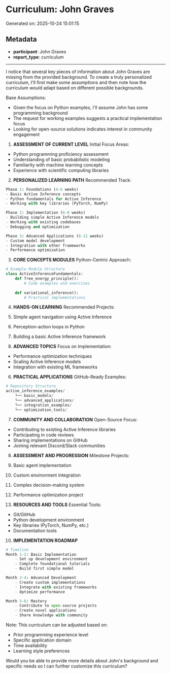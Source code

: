 # Curriculum: John Graves

Generated on: 2025-10-24 15:01:15

## Metadata

- **participant**: John Graves
- **report_type**: curriculum

---

I notice that several key pieces of information about John Graves are missing from the provided background. To create a truly personalized curriculum, I'll first make some assumptions and then note how the curriculum would adapt based on different possible backgrounds.

Base Assumptions:
- Given the focus on Python examples, I'll assume John has some programming background
- The request for working examples suggests a practical implementation focus
- Looking for open-source solutions indicates interest in community engagement

1. **ASSESSMENT OF CURRENT LEVEL**
Initial Focus Areas:
- Python programming proficiency assessment
- Understanding of basic probabilistic modeling
- Familiarity with machine learning concepts
- Experience with scientific computing libraries

2. **PERSONALIZED LEARNING PATH**
Recommended Track:
```python
Phase 1: Foundations (4-6 weeks)
- Basic Active Inference concepts
- Python fundamentals for Active Inference
- Working with key libraries (PyTorch, NumPy)

Phase 2: Implementation (6-8 weeks)
- Building simple Active Inference models
- Working with existing codebases
- Debugging and optimization

Phase 3: Advanced Applications (8-12 weeks)
- Custom model development
- Integration with other frameworks
- Performance optimization
```

3. **CORE CONCEPTS MODULES**
Python-Centric Approach:
```python
# Example Module Structure
class ActiveInferenceFundamentals:
    def free_energy_principle():
        # Code examples and exercises
    
    def variational_inference():
        # Practical implementations
```

4. **HANDS-ON LEARNING**
Recommended Projects:
1. Simple agent navigation using Active Inference
2. Perception-action loops in Python
3. Building a basic Active Inference framework

5. **ADVANCED TOPICS**
Focus on Implementation:
- Performance optimization techniques
- Scaling Active Inference models
- Integration with existing ML frameworks

6. **PRACTICAL APPLICATIONS**
GitHub-Ready Examples:
```python
# Repository Structure
active_inference_examples/
    └── basic_models/
    └── advanced_applications/
    └── integration_examples/
    └── optimization_tools/
```

7. **COMMUNITY AND COLLABORATION**
Open-Source Focus:
- Contributing to existing Active Inference libraries
- Participating in code reviews
- Sharing implementations on GitHub
- Joining relevant Discord/Slack communities

8. **ASSESSMENT AND PROGRESSION**
Milestone Projects:
1. Basic agent implementation
2. Custom environment integration
3. Complex decision-making system
4. Performance optimization project

9. **RESOURCES AND TOOLS**
Essential Tools:
- Git/GitHub
- Python development environment
- Key libraries (PyTorch, NumPy, etc.)
- Documentation tools

10. **IMPLEMENTATION ROADMAP**
```python
# Timeline
Month 1-2: Basic Implementation
    - Set up development environment
    - Complete foundational tutorials
    - Build first simple model

Month 3-4: Advanced Development
    - Create custom implementations
    - Integrate with existing frameworks
    - Optimize performance

Month 5-6: Mastery
    - Contribute to open-source projects
    - Create novel applications
    - Share knowledge with community
```

Note: This curriculum can be adjusted based on:
- Prior programming experience level
- Specific application domain
- Time availability
- Learning style preferences

Would you be able to provide more details about John's background and specific needs so I can further customize this curriculum?